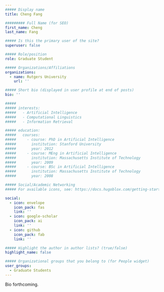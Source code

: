 ```yaml
---
##### Display name
title: Cheng Fang

######### Full Name (for SEO)
first_name: Cheng
last_name: Fang

##### Is this the primary user of the site?
superuser: false

##### Role/position
role: Graduate Student

##### Organizations/Affiliations
organizations:
  - name: Rutgers University
    url: ''

##### Short bio (displayed in user profile at end of posts)
bio: ''

#####
##### interests:
#####   - Artificial Intelligence
#####   - Computational Linguistics
#####   - Information Retrieval

##### education:
#####   courses:
#####     - course: PhD in Artificial Intelligence
#####       institution: Stanford University
#####       year: 2012
#####     - course: MEng in Artificial Intelligence
#####       institution: Massachusetts Institute of Technology
#####       year: 2009
#####     - course: BSc in Artificial Intelligence
#####       institution: Massachusetts Institute of Technology
#####       year: 2008

##### Social/Academic Networking
##### For available icons, see: https://docs.hugoblox.com/getting-started/page-builder/#icons

social:
  - icon: envelope
    icon_pack: fas
    link: ''
  - icon: google-scholar
    icon_pack: ai
    link: ''
  - icon: github
    icon_pack: fab
    link: ''

##### Highlight the author in author lists? (true/false)
highlight_name: false

##### Organizational groups that you belong to (for People widget)
user_groups:
  - Graduate Students
---
```


Bio forthcoming.